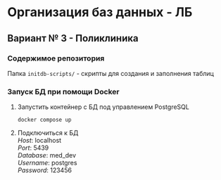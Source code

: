 # Организация баз данных - ЛБ

## Вариант № 3 - Поликлиника

### Содержимое репозитория

Папка `initdb-scripts/` - скрипты для создания и заполнения таблиц

### Запуск БД при помощи Docker

1. Запустить контейнер с БД под управлением PostgreSQL
    ```
    docker compose up
    ```
2. Подключиться к БД  
    _Host_: localhost  
    _Port_: 5439  
    _Database_: med_dev  
    _Username_: postgres  
    _Password_: 123456
